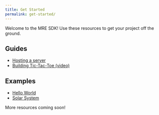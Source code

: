 ```yaml
---
title: Get Started
permalink: get-started/
---
```


Welcome to the MRE SDK! Use these resources to get your project off the ground.

## Guides

* [Hosting a server](https://github.com/Microsoft/mixed-reality-extension-sdk/blob/master/DEPLOYING.md)
* [Building Tic-Tac-Toe (video)](https://www.youtube.com/watch?v=DQHrdK9JSXI)

## Examples

* [Hello World](https://github.com/Microsoft/mixed-reality-extension-sdk-samples/tree/master/samples/hello-world)
* [Solar System](https://github.com/Microsoft/mixed-reality-extension-sdk-samples/tree/master/samples/solar-system)

More resources coming soon!
